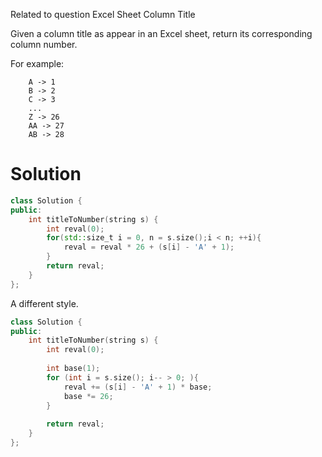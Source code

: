 Related to question Excel Sheet Column Title

Given a column title as appear in an Excel sheet, return its corresponding column number.

For example:

```
    A -> 1
    B -> 2
    C -> 3
    ...
    Z -> 26
    AA -> 27
    AB -> 28 
```

# Solution

```cpp
class Solution {
public:
    int titleToNumber(string s) {
        int reval(0);
        for(std::size_t i = 0, n = s.size();i < n; ++i){
            reval = reval * 26 + (s[i] - 'A' + 1);
        }
        return reval;
    }
}; 
```

A different style.

```cpp
class Solution {
public:
    int titleToNumber(string s) {
        int reval(0);
        
        int base(1);
        for (int i = s.size(); i-- > 0; ){
            reval += (s[i] - 'A' + 1) * base;
            base *= 26;
        }
        
        return reval;
    }
};
```
